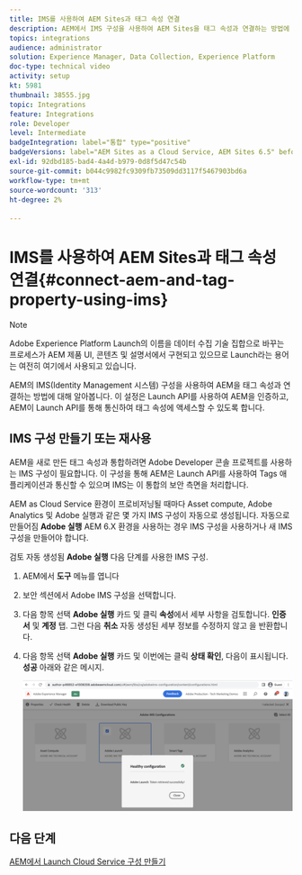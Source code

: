 ```yaml
---
title: IMS를 사용하여 AEM Sites과 태그 속성 연결
description: AEM에서 IMS 구성을 사용하여 AEM Sites을 태그 속성과 연결하는 방법에 대해 알아봅니다. 이 설정은 Launch API를 사용하여 AEM을 인증하고, AEM이 Launch API를 통해 통신하여 태그 속성에 액세스할 수 있도록 합니다.
topics: integrations
audience: administrator
solution: Experience Manager, Data Collection, Experience Platform
doc-type: technical video
activity: setup
kt: 5981
thumbnail: 38555.jpg
topic: Integrations
feature: Integrations
role: Developer
level: Intermediate
badgeIntegration: label="통합" type="positive"
badgeVersions: label="AEM Sites as a Cloud Service, AEM Sites 6.5" before-title="false"
exl-id: 92dbd185-bad4-4a4d-b979-0d8f5d47c54b
source-git-commit: b044c9982fc9309fb73509dd3117f5467903bd6a
workflow-type: tm+mt
source-wordcount: '313'
ht-degree: 2%

---
```


# IMS를 사용하여 AEM Sites과 태그 속성 연결{#connect-aem-and-tag-property-using-ims}

>[!NOTE]
>
>Adobe Experience Platform Launch의 이름을 데이터 수집 기술 집합으로 바꾸는 프로세스가 AEM 제품 UI, 콘텐츠 및 설명서에서 구현되고 있으므로 Launch라는 용어는 여전히 여기에서 사용되고 있습니다.

AEM의 IMS(Identity Management 시스템) 구성을 사용하여 AEM을 태그 속성과 연결하는 방법에 대해 알아봅니다. 이 설정은 Launch API를 사용하여 AEM을 인증하고, AEM이 Launch API를 통해 통신하여 태그 속성에 액세스할 수 있도록 합니다.

## IMS 구성 만들기 또는 재사용

AEM을 새로 만든 태그 속성과 통합하려면 Adobe Developer 콘솔 프로젝트를 사용하는 IMS 구성이 필요합니다. 이 구성을 통해 AEM은 Launch API를 사용하여 Tags 애플리케이션과 통신할 수 있으며 IMS는 이 통합의 보안 측면을 처리합니다.

AEM as Cloud Service 환경이 프로비저닝될 때마다 Asset compute, Adobe Analytics 및 Adobe 실행과 같은 몇 가지 IMS 구성이 자동으로 생성됩니다. 자동으로 만들어짐 **Adobe 실행** AEM 6.X 환경을 사용하는 경우 IMS 구성을 사용하거나 새 IMS 구성을 만들어야 합니다.

검토 자동 생성됨 **Adobe 실행** 다음 단계를 사용한 IMS 구성.

1. AEM에서 **도구** 메뉴를 엽니다

1. 보안 섹션에서 Adobe IMS 구성을 선택합니다.

1. 다음 항목 선택 **Adobe 실행** 카드 및 클릭 **속성**&#x200B;에서 세부 사항을 검토합니다. **인증서** 및 **계정** 탭. 그런 다음 **취소** 자동 생성된 세부 정보를 수정하지 않고 을 반환합니다.

1. 다음 항목 선택 **Adobe 실행** 카드 및 이번에는 클릭 **상태 확인**, 다음이 표시됩니다. **성공** 아래와 같은 메시지.

   ![Adobe 시작 정상 IMS 구성](assets/adobe-launch-healthy-ims-config.png)


## 다음 단계

[AEM에서 Launch Cloud Service 구성 만들기](create-aem-launch-cloud-service.md)
